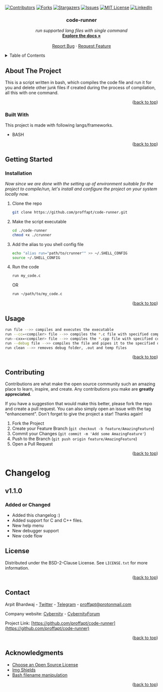 <div id="top"></div>


<!-- PROJECT SHIELDS -->
<!-- https://www.markdownguide.org/basic-syntax/#reference-style-links-->
[![Contributors][contributors-shield]][contributors-url]
[![Forks][forks-shield]][forks-url]
[![Stargazers][stars-shield]][stars-url]
[![Issues][issues-shield]][issues-url]
[![MIT License][license-shield]][license-url]
[![LinkedIn][linkedin-shield]][linkedin-url]


  <h3 align="center">code-runner</h3>

  <p align="center">
    <i>run supported lang files with single command</i>
    <br />
    <a href="https://github.com/proffapt/code-runner"><strong>Explore the docs »</strong></a>
    <br />
    <br />
    <a href="https://github.com/proffapt/code-runner/issues">Report Bug</a>
    ·
    <a href="https://github.com/proffapt/code-runner/issues">Request Feature</a>
  </p>
</div>


<!-- TABLE OF CONTENTS -->
<details>
  <summary>Table of Contents</summary>
  <ol>
    <li>
      <a href="#about-the-project">About The Project</a>
      <ul>
        <li><a href="#built-with">Built With</a></li>
      </ul>
    </li>
    <li>
      <a href="#getting-started">Getting Started</a>
      <ul>
        <li><a href="#installation">Installation</a></li>
      </ul>
    </li>
    <li><a href="#usage">Usage</a></li>
    <li><a href="#contributing">Contributing</a></li>
    <li><a href="#changelog">Change.log</a></li>
    <li><a href="#license">License</a></li>
    <li><a href="#contact">Contact</a></li>
    <li><a href="#acknowledgments">Acknowledgments</a></li>
  </ol>
</details>

<!-- ABOUT THE PROJECT -->
## About The Project

This is a script written in bash, which compiles the code file and run it for you and delete other junk files if created during the process of compilation, all this with one command.

<p align="right">(<a href="#top">back to top</a>)</p>

### Built With

This project is made with following langs/frameworks.

* BASH

<p align="right">(<a href="#top">back to top</a>)</p>


<!-- GETTING STARTED -->
## Getting Started

### Installation

_Now since we are done with the setting up of environment suitable for the project to compile/run, let's install and configure the project on your system locally now._

1. Clone the repo
   ```sh
   git clone https://github.com/proffapt/code-runner.git
   ```
2. Make the script executable
   ```sh
   cd ./code-runner
   chmod +x ./crunner
   ```
3. Add the alias to you shell config file
   ```sh
   echo "alias run="path/to/crunner"" >> ~/.SHELL_CONFIG
   source ~/.SHELL_CONFIG
   ```
4. Run the code
   ```sh
   run my_code.c
   ```
   OR
   ```sh
   run ~/path/to/my_code.c
   ```

<p align="right">(<a href="#top">back to top</a>)</p>


<!-- USAGE EXAMPLES -->
## Usage

```sh
run file -->> compiles and executes the executable
run --cc=<compiler> file -->> compiles the *.c file with specified compiler
run--cxx=<compiler> file -->> compiles the *.cpp file with specified compiler
run --debug file -->> compiles the file and pipes it to the specified debugger
run clean -->> removes debug folder, .out and temp files
```
<p align="right">(<a href="#top">back to top</a>)</p>

<!-- CONTRIBUTING -->
## Contributing

Contributions are what make the open source community such an amazing place to learn, inspire, and create. Any contributions you make are **greatly appreciated**.

If you have a suggestion that would make this better, please fork the repo and create a pull request. You can also simply open an issue with the tag "enhancement".
Don't forget to give the project a star! Thanks again!

1. Fork the Project
2. Create your Feature Branch (`git checkout -b feature/AmazingFeature`)
3. Commit your Changes (`git commit -m 'Add some AmazingFeature'`)
4. Push to the Branch (`git push origin feature/AmazingFeature`)
5. Open a Pull Request

<p align="right">(<a href="#top">back to top</a>)</p>


<!-- Changelog -->
# Changelog

## v1.1.0

### Added or Changed
- Added this changelog :)
- Added support for C and C++ files.
- New help menu
- New debugger support
- New code flow

<!-- LICENSE -->
## License

Distributed under the BSD-2-Clause License. See `LICENSE.txt` for more information.

<p align="right">(<a href="#top">back to top</a>)</p>


<!-- CONTACT -->
## Contact

Arpit Bhardwaj - [Twitter](https://twitter.com/proffapt) - [Telegram](https://t.me/proffapt) - proffapt@protonmail.com

Company website: [Cybernity](https://cybernity.org) - [CybernityForum](https://cybernity.group)

Project Link: [https://github.com/proffapt/code-runner](https://github.com/proffapt/code-runner)

<p align="right">(<a href="#top">back to top</a>)</p>


<!-- ACKNOWLEDGMENTS -->
## Acknowledgments

* [Choose an Open Source License](https://choosealicense.com)
* [Img Shields](https://shields.io)
* [Bash filename manipulation](https://stackoverflow.com/a/965069)


<p align="right">(<a href="#top">back to top</a>)</p>


<!-- MARKDOWN LINKS & IMAGES -->

[contributors-shield]: https://img.shields.io/github/contributors/proffapt/code-runner.svg?style=for-the-badge
[contributors-url]: https://github.com/proffapt/code-runner/graphs/contributors
[forks-shield]: https://img.shields.io/github/forks/proffapt/code-runner.svg?style=for-the-badge
[forks-url]: https://github.com/proffapt/code-runner/network/members
[stars-shield]: https://img.shields.io/github/stars/proffapt/code-runner.svg?style=for-the-badge
[stars-url]: https://github.com/proffapt/code-runner/stargazers
[issues-shield]: https://img.shields.io/github/issues/proffapt/code-runner.svg?style=for-the-badge
[issues-url]: https://github.com/proffapt/code-runner/issues
[license-shield]: https://img.shields.io/github/license/proffapt/code-runner.svg?style=for-the-badge
[license-url]: https://github.com/proffapt/code-runner/blob/master/LICENSE.txt
[linkedin-shield]: https://img.shields.io/badge/-LinkedIn-black.svg?style=for-the-badge&logo=linkedin&colorB=555
[linkedin-url]: https://linkedin.com/in/proffapt
